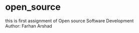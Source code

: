 # open_source
this is first assignment of Open source Software Development
<br>
Author: Farhan Arshad
